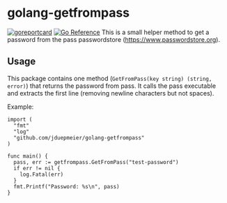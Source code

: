 # golang-getfrompass

[![goreportcard](https://goreportcard.com/badge/github.com/jduepmeier/golang-getfrompass)](https://goreportcard.com/report/github.com/jduepmeier/golang-getfrompass)
[![Go Reference](https://pkg.go.dev/badge/github.com/jduepmeier/golang-getfrompass.svg)](https://pkg.go.dev/github.com/jduepmeier/golang-getfrompass)
This is a small helper method to get a password from the pass passwordstore (https://www.passwordstore.org).

## Usage

This package contains one method (`GetFromPass(key string) (string, error)`) that returns the password from pass.
It calls the pass executable and extracts the first line (removing newline characters but not spaces).

Example:
```golang
import (
  "fmt"
  "log"
  "github.com/jduepmeier/golang-getfrompass"
)

func main() {
  pass, err := getfrompass.GetFromPass("test-password")
  if err != nil {
    log.Fatal(err)
  }
  fmt.Printf("Password: %s\n", pass)
}
```
